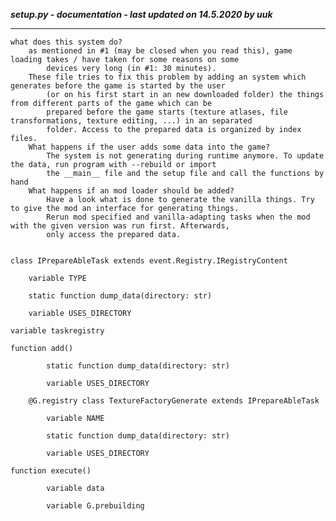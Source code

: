 ***setup.py - documentation - last updated on 14.5.2020 by uuk***
___

    what does this system do?
        as mentioned in #1 (may be closed when you read this), game loading takes / have taken for some reasons on some
            devices very long (in #1: 30 minutes).
        These file tries to fix this problem by adding an system which generates before the game is started by the user
            (or on his first start in an new downloaded folder) the things from different parts of the game which can be
            prepared before the game starts (texture atlases, file transformations, texture editing, ...) in an separated
            folder. Access to the prepared data is organized by index files.
        What happens if the user adds some data into the game?
            The system is not generating during runtime anymore. To update the data, run program with --rebuild or import
            the __main__ file and the setup file and call the functions by hand
        What happens if an mod loader should be added?
            Have a look what is done to generate the vanilla things. Try to give the mod an interface for generating things.
            Rerun mod specified and vanilla-adapting tasks when the mod with the given version was run first. Afterwards,
            only access the prepared data. 


    class IPrepareAbleTask extends event.Registry.IRegistryContent

        variable TYPE

        static function dump_data(directory: str)

        variable USES_DIRECTORY

    variable taskregistry

    function add()

            static function dump_data(directory: str)

            variable USES_DIRECTORY

        @G.registry class TextureFactoryGenerate extends IPrepareAbleTask

            variable NAME

            static function dump_data(directory: str)

            variable USES_DIRECTORY

    function execute()

            variable data

            variable G.prebuilding